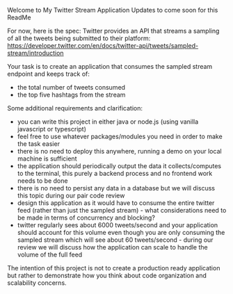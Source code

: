 Welcome to My Twitter Stream Application
Updates to come soon for this ReadMe

For now, here is the spec:
Twitter provides an API that streams a sampling of all the tweets being submitted to their platform: https://developer.twitter.com/en/docs/twitter-api/tweets/sampled-stream/introduction

Your task is to create an application that consumes the sampled stream endpoint and keeps track of:
* the total number of tweets consumed
* the top five hashtags from the stream

Some additional requirements and clarification:
* you can write this project in either java or node.js (using vanilla javascript or typescript)
* feel free to use whatever packages/modules you need in order to make the task easier
* there is no need to deploy this anywhere, running a demo on your local machine is sufficient
* the application should periodically output the data it collects/computes to the terminal, this purely a backend process and no frontend work needs to be done
* there is no need to persist any data in a database but we will discuss this topic during our pair code review
* design this application as it would have to consume the entire twitter feed (rather than just the sampled stream) - what considerations need to be made in terms of concurrency and blocking?
* twitter regularly sees about 6000 tweets/second and your application should account for this volume even though you are only consuming the sampled stream which will see about 60 tweets/second - during our review we will discuss how the application can scale to handle the volume of the full feed

The intention of this project is not to create a production ready application but rather to demonstrate how you think about code organization and scalability concerns.
